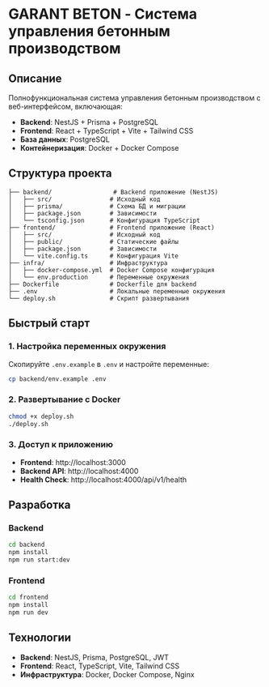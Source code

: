 # GARANT BETON - Система управления бетонным производством

## Описание

Полнофункциональная система управления бетонным производством с веб-интерфейсом, включающая:

- **Backend**: NestJS + Prisma + PostgreSQL
- **Frontend**: React + TypeScript + Vite + Tailwind CSS
- **База данных**: PostgreSQL
- **Контейнеризация**: Docker + Docker Compose

## Структура проекта

```
├── backend/                 # Backend приложение (NestJS)
│   ├── src/                # Исходный код
│   ├── prisma/             # Схема БД и миграции
│   ├── package.json        # Зависимости
│   └── tsconfig.json       # Конфигурация TypeScript
├── frontend/               # Frontend приложение (React)
│   ├── src/                # Исходный код
│   ├── public/             # Статические файлы
│   ├── package.json        # Зависимости
│   └── vite.config.ts      # Конфигурация Vite
├── infra/                  # Инфраструктура
│   ├── docker-compose.yml  # Docker Compose конфигурация
│   └── env.production      # Переменные окружения
├── Dockerfile              # Dockerfile для backend
├── .env                    # Локальные переменные окружения
└── deploy.sh               # Скрипт развертывания
```

## Быстрый старт

### 1. Настройка переменных окружения

Скопируйте `.env.example` в `.env` и настройте переменные:

```bash
cp backend/env.example .env
```

### 2. Развертывание с Docker

```bash
chmod +x deploy.sh
./deploy.sh
```

### 3. Доступ к приложению

- **Frontend**: http://localhost:3000
- **Backend API**: http://localhost:4000
- **Health Check**: http://localhost:4000/api/v1/health

## Разработка

### Backend

```bash
cd backend
npm install
npm run start:dev
```

### Frontend

```bash
cd frontend
npm install
npm run dev
```

## Технологии

- **Backend**: NestJS, Prisma, PostgreSQL, JWT
- **Frontend**: React, TypeScript, Vite, Tailwind CSS
- **Инфраструктура**: Docker, Docker Compose, Nginx


